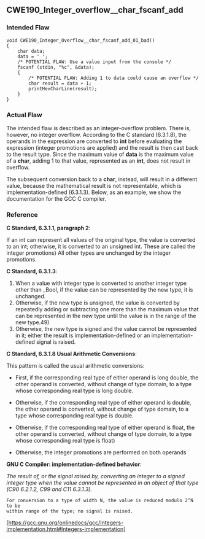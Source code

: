 ## CWE190_Integer_overflow__char_fscanf_add

### Intended Flaw
```
void CWE190_Integer_Overflow__char_fscanf_add_01_bad()
{
    char data;
    data = ' ';
    /* POTENTIAL FLAW: Use a value input from the console */
    fscanf (stdin, "%c", &data);
    {
        /* POTENTIAL FLAW: Adding 1 to data could cause an overflow */
        char result = data + 1;
        printHexCharLine(result);
    }
}
```

### Actual Flaw

The intended flaw is described as an integer-overflow problem. There is,
however, no integer overflow. According to the C standard (6.3.1.8),
the operands in the expression are converted to **int** before
evaluating the expression (integer promotions are applied) and the
result is then cast back to the result type. Since the maximum value
of **data** is the maximum value of a **char**, adding 1 to that
value, represented as an **int**, does not result in overflow.

The subsequent conversion back to a **char**, instead, will result
in a different value, because the mathematical result is not
representable, which is implementation-defined (6.3.1.3).
Below, as an example, we show the documentation for the GCC C
compiler.



### Reference

**C Standard, 6.3.1.1, paragraph 2**:

If an int can represent all values of the original type, the value is converted
to an int; otherwise, it is converted to an unsigned int. These are called the
integer promotions) All other types are unchanged by the integer promotions.


**C Standard, 6.3.1.3**:

1. When a value with integer type is converted to another integer type other than _Bool,
   if the value can be represented by the new type, it is unchanged.
2. Otherwise, if the new type is unsigned, the value is converted by repeatedly adding
   or subtracting one more than the maximum value that can be represented in the new
   type until the value is in the range of the new type.49)
3. Otherwise, the new type is signed and the value cannot be represented in it; either
   the result is implementation-defined or an implementation-defined signal is raised.

**C Standard, 6.3.1.8 Usual Arithmetic Conversions**:

This pattern is called the usual arithmetic conversions:

* First, if the corresponding real type of either operand is long double, the
  other operand is converted, without change of type domain, to a type whose
  corresponding real type is long double.

* Otherwise, if the corresponding real type of either operand is double, the
  other operand is converted, without change of type domain, to a type whose
  corresponding real type is double.

* Otherwise, if the corresponding real type of either operand is float, the
  other operand is converted, without change of type domain, to a type whose
  corresponding real type is float)
  
* Otherwise, the integer promotions are performed on both operands


**GNU C Compiler: implementation-defined behavior**:

*The result of, or the signal raised by, converting an integer to a signed integer type when the value cannot be represented in an object of that type (C90 6.2.1.2, C99 and C11 6.3.1.3).*
```
For conversion to a type of width N, the value is reduced modulo 2^N to be
within range of the type; no signal is raised.
```
[https://gcc.gnu.org/onlinedocs/gcc/Integers-implementation.html#Integers-implementation]
